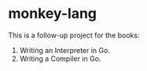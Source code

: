 # monkey-lang

This is a follow-up project for the books:

1. Writing an Interpreter in Go.
2. Writing a Compiler in Go.

